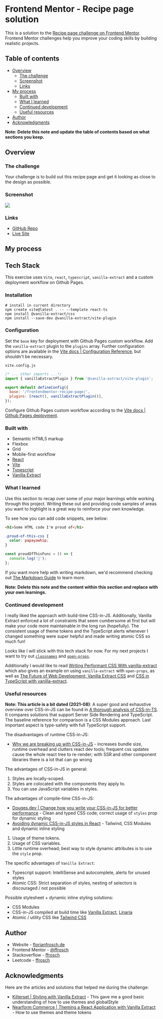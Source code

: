 # Frontend Mentor - Recipe page solution

This is a solution to the [Recipe page challenge on Frontend Mentor](https://www.frontendmentor.io/challenges/recipe-page-KiTsR8QQKm). Frontend Mentor challenges help you improve your coding skills by building realistic projects.

## Table of contents

- [Overview](#overview)
  - [The challenge](#the-challenge)
  - [Screenshot](#screenshot)
  - [Links](#links)
- [My process](#my-process)
  - [Built with](#built-with)
  - [What I learned](#what-i-learned)
  - [Continued development](#continued-development)
  - [Useful resources](#useful-resources)
- [Author](#author)
- [Acknowledgments](#acknowledgments)

**Note: Delete this note and update the table of contents based on what sections you keep.**

## Overview

### The challenge

Your challenge is to build out this recipe page and get it looking as close to the design as possible.

### Screenshot

![](./screenshot.jpg)

### Links

- [GitHub Repo](https://github.com/ffrosch/frontendmentor-recipe-page)
- [Live Site](https://ffrosch.github.io/frontendmentor-recipe-page/)

## My process

## Tech Stack

This exercise uses `Vite`, `react`, `typescript`, `vanilla-extract` and a custom deployment workflow on Github Pages.

### Installation

```shell
# install in current directory
npm create vite@latest . -- --template react-ts
npm install @vanilla-extract/css
npm install --save-dev @vanilla-extract/vite-plugin
```

### Configuration

Set the `base` key for deployment with Github Pages custom workflow.
Add the `vanilla-extract` plugin to the `plugins` array.
Further configuration options are available in the [Vite docs | Configuration Reference](https://vanilla-extract.style/documentation/integrations/vite/), but shouldn't be necessary.

`vite.config.js`

```js
/* ... other imports ...*/
import { vanillaExtractPlugin } from '@vanilla-extract/vite-plugin';

export default defineConfig({
  base: '/frontendmentor-recipe-page/',
  plugins: [react(), vanillaExtractPlugin()],
});
```

Configure Github Pages custom workflow according to the [Vite docs | Github Pages deployment](https://vitejs.dev/guide/static-deploy#github-pages).

### Built with

- Semantic HTML5 markup
- Flexbox
- Grid
- Mobile-first workflow
- [React](https://reactjs.org/)
- [Vite](https://vitejs.dev/)
- [Typescript](https://www.typescriptlang.org/)
- [Vanilla Extract](https://vanilla-extract.style/)

### What I learned

Use this section to recap over some of your major learnings while working through this project. Writing these out and providing code samples of areas you want to highlight is a great way to reinforce your own knowledge.

To see how you can add code snippets, see below:

```html
<h1>Some HTML code I'm proud of</h1>
```

```css
.proud-of-this-css {
  color: papayawhip;
}
```

```js
const proudOfThisFunc = () => {
  console.log('🎉');
};
```

If you want more help with writing markdown, we'd recommend checking out [The Markdown Guide](https://www.markdownguide.org/) to learn more.

**Note: Delete this note and the content within this section and replace with your own learnings.**

### Continued development

I really liked the approach with build-time CSS-in-JS.
Additionally, Vanilla Extract enforced a lot of constraints that seem cumbersome at first but will make your code more maintainable in the long run (hopefully).
The consistent usage of theme tokens and the TypeScript alerts whenever I changed something were super helpful and made writing atomic CSS so much fun!

Looks like I will stick with this tech stack for now.
For my next projects I want to try out [`classnames`](https://www.npmjs.com/package/classnames) and [`open-props`](https://open-props.style/).

Additionally I would like to read [Writing Performant CSS With vanilla-extract](https://www.lekoarts.de/javascript/writing-performant-css-with-vanilla-extract/) which also gives an example on using `vanilla-extract` with `open-props`, as well as [The Future of Web Development: Vanilla Extract CSS](https://www.dhiwise.com/post/the-future-of-web-development-vanilla-extract-css) and [CSS in TypeScript with vanilla-extract](https://css-tricks.com/css-in-typescript-with-vanilla-extract/).

### Useful resources

**Note: This article is a bit dated (2021-08)**: A super good and exhaustive overview over CSS-in-JS can be found in [A thorough analysis of CSS-in-TS](https://github.com/andreipfeiffer/css-in-js/blob/main/README.md).
It compares solutions that support Server Side Rendering and TypeScript.
The baseline reference for comparison is a CSS Modules approach.
Last important aspect is type-safety with full TypeScript support.

The disadvantages of runtime CSS-in-JS:

- [Why we are breaking up with CSS-in-JS](https://dev.to/srmagura/why-were-breaking-up-wiht-css-in-js-4g9b) - increases bundle size, runtime overhead and clutters react dev tools; frequent css updates cause the whole react tree to re-render; with SSR and other component libraries there is a lot that can go wrong

The advantages of CSS-in-JS in general:

1. Styles are locally-scoped.
1. Styles are colocated with the components they apply to.
1. You can use JavaScript variables in styles.

The advantages of compile-time CSS-in-JS:

- [Douges.dev | Change how you write your CSS-in-JS for better performance](https://douges.dev/blog/taming-the-beast-that-is-css-in-js) - Clean and typed CSS code; correct usage of `styles` prop for dynamic styling
- [Avoiding dynamic CSS-in-JS styles in React](https://nickb.dev/blog/avoid-dynamic-css-in-js-styles-in-react/) - Tailwind, CSS Modules and dynamic inline styling

1. Usage of theme tokens.
1. Usage of CSS variables.
1. Little runtime overhead; best way to style dynamic attributes is to use the `style` prop.

The specific advantages of `Vanilla Extract`:

- Typescript support: IntelliSense and autocomplete, alerts for unused styles
- Atomic CSS: Strict separation of styles, nesting of selectors is discouraged / not possible

Possible stylesheet + dynamic inline styling solutions:

- CSS Modules
- CSS-in-JS compiled at build time like [Vanilla Extract](https://vanilla-extract.style/), [Linaria](https://linaria.dev/)
- Atomic / utility CSS like [Tailwind CSS](https://tailwindcss.com/)

## Author

- Website - [florianfrosch.de](https://florianfrosch.de/)
- Frontend Mentor - [@ffrosch](https://www.frontendmentor.io/profile/ffrosch)
- Stackoverflow - [ffrosch](https://stackoverflow.com/users/9152905/ffrosch)
- Leetcode - [ffrosch](https://leetcode.com/u/ffrosch/)

## Acknowledgments

Here are the articles and solutions that helped me during the challenge:

- [Kilterset | Styling with Vanilla Extract](https://www.kilterset.com/blog/styling-with-vanilla-extract) - This gave me a good basic understanding of how to use themes and globalStyle
- [Nearform Commerce | Theming a React Application with Vanilla Extract](https://commerce.nearform.com/blog/2021/vanilla-extract) - How to use themes and theme tokens
